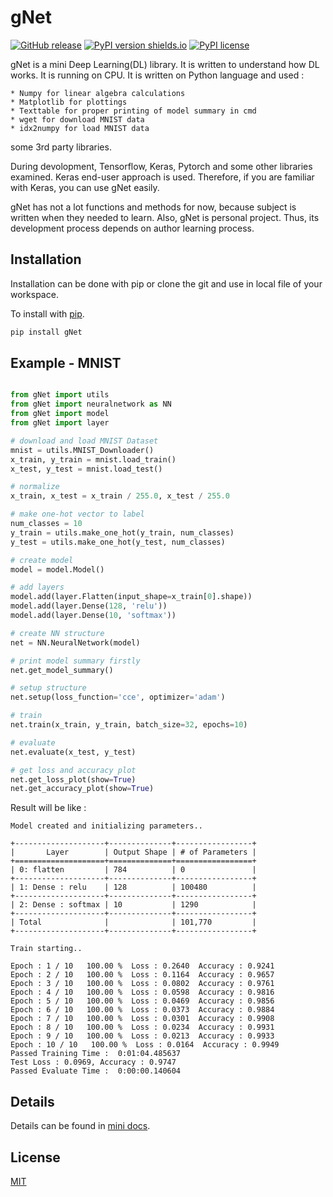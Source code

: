# gNet

[![GitHub release](https://img.shields.io/github/v/release/MGokcayK/gNet)](https://github.com/MGokcayK/gNet/releases/)
[![PyPI version shields.io](https://img.shields.io/pypi/v/gNet)](https://pypi.python.org/pypi/gNet/)
[![PyPI license](https://img.shields.io/pypi/l/gNet.svg)](https://pypi.python.org/pypi/gNet/)

gNet is a mini Deep Learning(DL) library. It is written to understand how DL
works. It is running on CPU. It is written on Python language and used :
    
    * Numpy for linear algebra calculations
    * Matplotlib for plottings
    * Texttable for proper printing of model summary in cmd
    * wget for download MNIST data
    * idx2numpy for load MNIST data
    
some 3rd party libraries.

During devolopment, Tensorflow, Keras, Pytorch and some other libraries examined.
Keras end-user approach is used. Therefore, if you are familiar with Keras,
you can use gNet easily.

gNet has not a lot functions and methods for now, because subject is written when
they needed to learn. Also, gNet is personal project. Thus, its development process
depends on author learning process.

## Installation

Installation can be done with pip or clone the git and use in local file of your workspace.

To install with [pip](https://pypi.org).

```bash
pip install gNet
```

## Example - MNIST

```python

from gNet import utils
from gNet import neuralnetwork as NN
from gNet import model
from gNet import layer

# download and load MNIST Dataset
mnist = utils.MNIST_Downloader()
x_train, y_train = mnist.load_train()
x_test, y_test = mnist.load_test()

# normalize
x_train, x_test = x_train / 255.0, x_test / 255.0

# make one-hot vector to label
num_classes = 10
y_train = utils.make_one_hot(y_train, num_classes)
y_test = utils.make_one_hot(y_test, num_classes)

# create model
model = model.Model()

# add layers 
model.add(layer.Flatten(input_shape=x_train[0].shape))
model.add(layer.Dense(128, 'relu'))
model.add(layer.Dense(10, 'softmax'))

# create NN structure
net = NN.NeuralNetwork(model)

# print model summary firstly
net.get_model_summary()

# setup structure
net.setup(loss_function='cce', optimizer='adam')

# train 
net.train(x_train, y_train, batch_size=32, epochs=10)

# evaluate
net.evaluate(x_test, y_test)

# get loss and accuracy plot
net.get_loss_plot(show=True)
net.get_accuracy_plot(show=True)

```

Result will be like :
```
Model created and initializing parameters..

+--------------------+--------------+-----------------+
|       Layer        | Output Shape | # of Parameters |
+====================+==============+=================+
| 0: flatten         | 784          | 0               |
+--------------------+--------------+-----------------+
| 1: Dense : relu    | 128          | 100480          |
+--------------------+--------------+-----------------+
| 2: Dense : softmax | 10           | 1290            |
+--------------------+--------------+-----------------+
| Total              |              | 101,770         |
+--------------------+--------------+-----------------+

Train starting..

Epoch : 1 / 10   100.00 %  Loss : 0.2640  Accuracy : 0.9241
Epoch : 2 / 10   100.00 %  Loss : 0.1164  Accuracy : 0.9657
Epoch : 3 / 10   100.00 %  Loss : 0.0802  Accuracy : 0.9761
Epoch : 4 / 10   100.00 %  Loss : 0.0598  Accuracy : 0.9816
Epoch : 5 / 10   100.00 %  Loss : 0.0469  Accuracy : 0.9856
Epoch : 6 / 10   100.00 %  Loss : 0.0373  Accuracy : 0.9884
Epoch : 7 / 10   100.00 %  Loss : 0.0301  Accuracy : 0.9908
Epoch : 8 / 10   100.00 %  Loss : 0.0234  Accuracy : 0.9931
Epoch : 9 / 10   100.00 %  Loss : 0.0213  Accuracy : 0.9933
Epoch : 10 / 10   100.00 %  Loss : 0.0164  Accuracy : 0.9949
Passed Training Time :  0:01:04.485637
Test Loss : 0.0969, Accuracy : 0.9747
Passed Evaluate Time :  0:00:00.140604
```
## Details

Details can be found in [mini docs](../master/docs/gNet-v0.1.pdf).

## License
[MIT](https://choosealicense.com/licenses/mit/)
